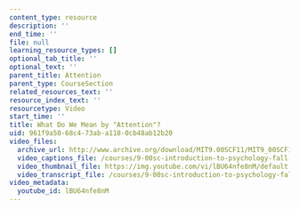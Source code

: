 ```yaml
---
content_type: resource
description: ''
end_time: ''
file: null
learning_resource_types: []
optional_tab_title: ''
optional_text: ''
parent_title: Attention
parent_type: CourseSection
related_resources_text: ''
resource_index_text: ''
resourcetype: Video
start_time: ''
title: What Do We Mean by "Attention"?
uid: 961f9a50-68c4-73ab-a118-0cb48ab12b20
video_files:
  archive_url: http://www.archive.org/download/MIT9.00SCF11/MIT9_00SCF11_lec07_300k.mp4
  video_captions_file: /courses/9-00sc-introduction-to-psychology-fall-2011/b56ea18286995fe68118766712cac08b_lBU64nfe8nM.vtt
  video_thumbnail_file: https://img.youtube.com/vi/lBU64nfe8nM/default.jpg
  video_transcript_file: /courses/9-00sc-introduction-to-psychology-fall-2011/ac28d283ebc6b098f4061525a313cba5_lBU64nfe8nM.pdf
video_metadata:
  youtube_id: lBU64nfe8nM
---
```

